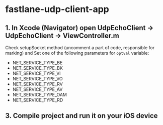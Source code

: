 # fastlane-udp-client-app

## 1. In Xcode (Navigator) open UdpEchoClient -> UdpEchoClient -> ViewController.m

Check setupSocket method (uncomment a part of code, responsible for marking) and Set one of the following parameters for `optval` variable:

* NET_SERVICE_TYPE_BE
* NET_SERVICE_TYPE_BK
* NET_SERVICE_TYPE_VI
* NET_SERVICE_TYPE_VO
* NET_SERVICE_TYPE_RV
* NET_SERVICE_TYPE_AV
* NET_SERVICE_TYPE_OAM
* NET_SERVICE_TYPE_RD

## 3. Compile project and run it on your iOS device

